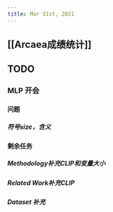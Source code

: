 ```yaml
---
title: Mar 31st, 2021
---
```


## [[Arcaea成绩统计]]
## TODO
### MLP 开会
#### 问题
##### 符号size，含义
#### 剩余任务
##### Methodology补充CLIP和变量大小
##### Related Work补充CLIP
##### Dataset 补充
